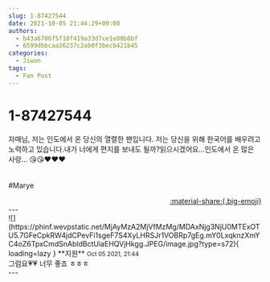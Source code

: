 ```yaml
---
slug: 1-87427544
date: 2021-10-05 21:44:29+09:00
authors:
  - b43a6706f5f18f419a33d7ce1e00b0bf
  - 6599dbbcaa26237c2ab0f3becb421b45
categories:
  - Jiwon
tags:
  - Fan Post
---
```


# 1-87427544

<div class="post-container" markdown="1">
<div class="content-container md-sidebar__scrollwrap" markdown="1">

자매님, 저는 인도에서 온 당신의 열렬한 팬입니다. 저는 당신을 위해 한국어를 배우려고 노력하고 있습니다.내가 너에게 편지를 보내도 될까?읽으시겠어요...인도에서 온 많은 사랑... 😘😘❤❤❤<br><br><br>\#Marye

</div>
</div>

<div style="text-align: right;" markdown="1">
<a href="https://weverse.io/fromis9/fanpost/1-87427544" style="text-align: right;">:material-share:{.big-emoji}</a>
</div>
---

<div class="comments-container md-sidebar__scrollwrap" markdown="1">
<div class="comment" markdown="1">
<div class='id-container' markdown="1">
![](https://phinf.wevpstatic.net/MjAyMzA2MjVfMzMg/MDAxNjg3NjU0MTExOTU5.7GFeCpkRW4jdCPevFi1sgeF7S4XyLHRSJr1VOBRp7gEg.mY0LxqknzXmYC4oZ6TpxCmdSnAbldBctUiaEHQVjHkgg.JPEG/image.jpg?type=s72){ loading=lazy }
**<span class="artist">지원</span>** <small>Oct 05 2021, 21:44</small><br>
</div>
<div class='comment-body' markdown="1">
그럼요💗💗 너무 좋죠 ㅎㅎㅎ
</div>
</div>
</div>
---
